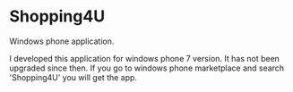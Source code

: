 Shopping4U
==========

Windows phone application.


I developed this application for windows phone 7 version. It has not been upgraded since then. If you go to windows phone marketplace and search 'Shopping4U' you will get the app.
